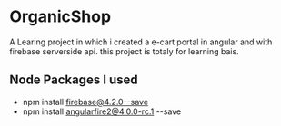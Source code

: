 # OrganicShop
A Learing project in which i created a e-cart portal in angular and with firebase serverside api. this project is totaly for learning bais.


## Node Packages I used
* npm install firebase@4.2.0--save
* npm install angularfire2@4.0.0-rc.1 --save
